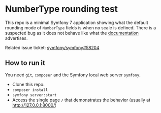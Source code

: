 # NumberType rounding test

This repo is a minimal Symfony 7 application showing what the default rounding mode of `NumberType` fields is when
no scale is defined. There is a suspected bug as it does not behave like what the
[documentation](https://symfony.com/doc/current/reference/forms/types/number.html#rounding-mode) advertises.

Related issue ticket: [symfony/symfony#58204](https://github.com/symfony/symfony/issues/58204)

## How to run it

You need `git`, `composer` and the Symfony local web server `symfony`.

- Clone this repo.
- `composer install`
- `symfony server:start`
- Access the single page `/` that demonstrates the behavior (usually at http://127.0.0.1:8000/)
